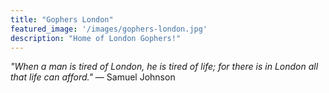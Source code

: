 ```yaml
---
title: "Gophers London"
featured_image: '/images/gophers-london.jpg'
description: "Home of London Gophers!"
---
```

_"When a man is tired of London, he is tired of life; for there is in London all that life can afford."_
— Samuel Johnson
